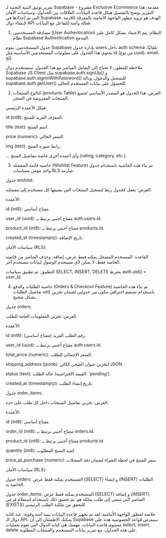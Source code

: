 تقرير توثيق البنية التحتية لـ Supabase - مشروع Exclusive Ecommerce
مقدمة: هذا التقرير يوضح بالتفصيل هيكل قاعدة البيانات، العلاقات بين الجداول، وسياسات الأمان التي تم إعدادها في Supabase. الهدف هو تزويد مطور الواجهة الأمامية بالمعرفة اللازمة لإنشاء دوال API فعالة وآمنة للتفاعل مع البيانات.

1. مصادقة المستخدمين (User Authentication)
النظام: يتم الاعتماد بشكل كامل على نظام Supabase Authentication المدمج.

جدول المستخدمين: يقوم Supabase بإدارة جدول users داخل auth schema تلقائيًا. يحتوي هذا الجدول على معلومات المستخدمين الأساسية مثل id (من نوع uuid)، email، إلخ.

ملاحظة للمطور: لا تحتاج إلى التعامل المباشر مع هذا الجدول. ستستخدم دوال Supabase JS Client مثل supabase.auth.signUp() و supabase.auth.signInWithPassword() للتسجيل والدخول، ودالة supabase.auth.getUser() للحصول على بيانات المستخدم الحالي.

2. كتالوج المنتجات (products Table)
الغرض: هذا الجدول هو المصدر الأساسي لجميع المنتجات المعروضة في المتجر.

هيكل الأعمدة الرئيسي:

id (int8): المعرّف الفريد للمنتج.

title (text): اسم المنتج.

price (numeric): السعر الحالي.

img (text): رابط صورة المنتج.

... وأي أعمدة أخرى خاصة بتفاصيل المنتج (rating, category, etc.).

3. خاصية قائمة المفضلة (Wishlist Feature)
تم بناء هذه الخاصية باستخدام جدول واحد مؤمن بسياسات RLS صارمة.

جدول wishlist:

الغرض: يعمل كجدول ربط لتسجيل المنتجات التي يضيفها كل مستخدم إلى مفضلته.

الأعمدة:

id (int8): مفتاح أساسي.

user_id (uuid): مفتاح أجنبي يرتبط بـ auth.users.id.

product_id (int8): مفتاح أجنبي يرتبط بـ products.id.

created_at (timestamptz): تاريخ الإضافة.

سياسات الأمان (RLS):

القاعدة: المستخدم المسجل يمكنه فقط عرض، إضافة، وحذف العناصر من قائمته الخاصة فقط. لا يمكن لأي مستخدم الوصول لبيانات مستخدم آخر.

التطبيق: تم تطبيق سياسات SELECT, INSERT, DELETE بشرط auth.uid() = user_id.

4. خاصية الطلبات والدفع (Orders & Checkout Feature)
تم بناء هذه الخاصية باستخدام تصميم احترافي مكون من جدولين لضمان تخزين كافة تفاصيل الطلبات بشكل صحيح.

جدول orders:

الغرض: تخزين المعلومات العامة للطلب.

الأعمدة:

id (int8): رقم الطلب الفريد (مفتاح أساسي).

user_id (uuid): مفتاح أجنبي يرتبط بـ auth.users.id.

total_price (numeric): السعر الإجمالي للطلب.

shipping_address (jsonb): لتخزين عنوان الشحن ككائن JSON.

status (text): حالة الطلب (القيمة الافتراضية: 'pending').

created_at (timestamptz): تاريخ إنشاء الطلب.

جدول order_items:

الغرض: تخزين تفاصيل المنتجات داخل كل طلب على حدة.

الأعمدة:

id (int8): مفتاح أساسي.

order_id (int8): مفتاح أجنبي يرتبط بـ orders.id.

product_id (int8): مفتاح أجنبي يرتبط بـ products.id.

quantity (int4): كمية المنتج المطلوب.

price_at_purchase (numeric): سعر المنتج في لحظة الشراء لضمان دقة السجلات.

سياسات الأمان (RLS):

جدول orders: المستخدم يمكنه فقط عرض (SELECT) و إنشاء (INSERT) الطلبات الخاصة به.

جدول order_items: المستخدم يمكنه فقط عرض (SELECT) و إضافة (INSERT) العناصر التي تنتمي إلى طلب يملكه هو. تم تحقيق ذلك باستخدام استعلام فرعي (EXISTS) للتحقق من ملكية الطلب الرئيسي.

خلاصة لمطور الواجهة الأمامية: لقد تم تجهيز قاعدة البيانات ببنية آمنة وقوية. عند كتابة دوال الـ API، يمكنك الاطمئنان إلى أن Supabase سيفرض قواعد الخصوصية هذه على مستوى قاعدة البيانات. مهمتك هي كتابة الدوال التي تقوم بعمليات select, insert, delete على هذه الجداول، مع تمرير بيانات المستخدم والمنتجات المطلوبة.